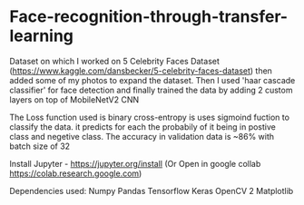 # Face-recognition-through-transfer-learning
Dataset on which I worked on 5 Celebrity Faces Dataset (https://www.kaggle.com/dansbecker/5-celebrity-faces-dataset) then added some of my photos to expand the dataset. Then I used 'haar cascade classifier' for face detection and finally trained the data by adding 2 custom layers on top of MobileNetV2 CNN

The Loss function used is binary cross-entropy is uses sigmoind fuction to classify the data. it predicts for each the probabily of it being in postive class and negetive class.
The accuracy in validation data is ~86%  with batch size of 32

Install Jupyter - https://jupyter.org/install (Or Open in google collab https://colab.research.google.com)

Dependencies used:
Numpy 
Pandas
Tensorflow
Keras
OpenCV 2
Matplotlib
